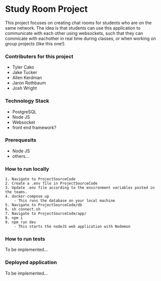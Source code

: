 # Study Room Project
This project focuses on creating chat rooms for students who are on the same network. The idea is that students can use this application to communicate with each other using websockets,
such that they can commicate with eachother in real time during classes, or when working on group projects (like this one!).

### Contributers for this project
- Tyler Cako
- Jake Tucker
- Allen Kerdman
- Jaron Rothbaum
- Josh Wright

### Technology Stack
- PostgreSQL
- Node JS
- Websocket
- front end framework?

### Prerequesits
- Node JS
- others...

### How to run locally
    1. Navigate to ProjectSourceCode
    2. Create a .env file in ProjectSourceCode
    3. Update .env file according to the environment variables posted in the teams.
    4. docker-compose up
        - This runs the database on your local machine
    5. Navigate to ProjectSourceCode/db
    6. sh connect.sh
    7. Navigate to ProjectSourceCode/app/
    8. npm i
    9. npm run dev
        - This starts the nodeJS web application with Nodemon

### How to run tests
To be implemented...

### Deployed application
To be implemented...
